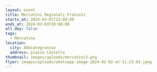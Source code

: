 ```yaml
---
layout: event
title: Mercatini Regionali Francesi
starts_at: 2024-03-01T12:00:00
ends_at: 2024-03-03T20:00:00
all_day: false
tags:
  - Mercatino
location:
  city: Abbiategrassso
  address: piazza Castello
thumbnail: images/uploads/mercatini3.png
flyer: images/uploads/whatsapp-image-2024-02-02-at-11.23.03.jpeg
---
```

